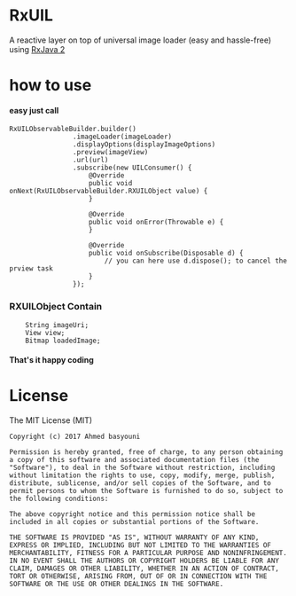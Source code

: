 # RxUIL
A reactive layer on top of universal image loader (easy and hassle-free) using [RxJava 2](https://github.com/ReactiveX/RxJava)

# how to use
#### easy just call

````
RxUILObservableBuilder.builder()
                .imageLoader(imageLoader)
                .displayOptions(displayImageOptions)
                .preview(imageView)
                .url(url)
                .subscribe(new UILConsumer() {
                    @Override
                    public void onNext(RxUILObservableBuilder.RXUILObject value) {
                    }

                    @Override
                    public void onError(Throwable e) {
                    }

                    @Override
                    public void onSubscribe(Disposable d) {
                        // you can here use d.dispose(); to cancel the prview task 
                    }
                });
````     

### RXUILObject Contain

        String imageUri;
        View view;
        Bitmap loadedImage;

#### That's it happy coding

# License

  The MIT License (MIT)

    Copyright (c) 2017 Ahmed basyouni

    Permission is hereby granted, free of charge, to any person obtaining a copy of this software and associated documentation files (the "Software"), to deal in the Software without restriction, including without limitation the rights to use, copy, modify, merge, publish, distribute, sublicense, and/or sell copies of the Software, and to permit persons to whom the Software is furnished to do so, subject to the following conditions:

    The above copyright notice and this permission notice shall be included in all copies or substantial portions of the Software.

    THE SOFTWARE IS PROVIDED "AS IS", WITHOUT WARRANTY OF ANY KIND, EXPRESS OR IMPLIED, INCLUDING BUT NOT LIMITED TO THE WARRANTIES OF MERCHANTABILITY, FITNESS FOR A PARTICULAR PURPOSE AND NONINFRINGEMENT. IN NO EVENT SHALL THE AUTHORS OR COPYRIGHT HOLDERS BE LIABLE FOR ANY CLAIM, DAMAGES OR OTHER LIABILITY, WHETHER IN AN ACTION OF CONTRACT, TORT OR OTHERWISE, ARISING FROM, OUT OF OR IN CONNECTION WITH THE SOFTWARE OR THE USE OR OTHER DEALINGS IN THE SOFTWARE.
